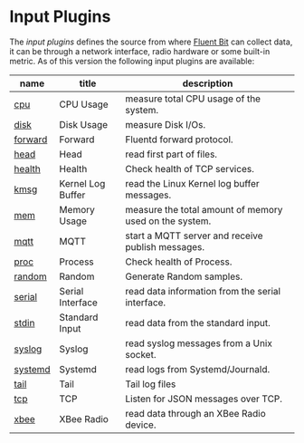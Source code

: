 # Input Plugins

The _input plugins_ defines the source from where [Fluent Bit](http://fluentbit.io) can collect data, it can be through a network interface, radio hardware or some built-in metric. As of this version the following input plugins are available:

| name                        |  title             | description     |
|-----------------------------|--------------------|-----------------|
| [cpu](cpu.md)         | CPU Usage  | measure total CPU usage of the system.|
| [disk](disk.md)       | Disk Usage | measure Disk I/Os. |
| [forward](forward.md) | Forward | Fluentd forward protocol. |
| [head](head.md)       | Head | read first part of files. |
| [health](health.md)   | Health | Check health of TCP services. |
| [kmsg](kmsg.md)       | Kernel Log Buffer | read the Linux Kernel log buffer messages.|
| [mem](mem.md)         | Memory Usage | measure the total amount of memory used on the system.|
| [mqtt](mqtt.md)       | MQTT | start a MQTT server and receive publish messages. |
| [proc](proc.md)       | Process | Check health of Process. |
| [random](random.md)   | Random |Generate Random samples. |
| [serial](serial.md)   | Serial Interface | read data information from the serial interface.|
| [stdin](stdin.md)     | Standard Input | read data from the standard input. |
| [syslog](syslog.md)   | Syslog | read syslog messages from a Unix socket. |
| [systemd](systemd.md) | Systemd | read logs from Systemd/Journald. |
| [tail](tail.md)       | Tail | Tail log files |
| [tcp](tcp.md)         | TCP | Listen for JSON messages over TCP. |
| [xbee](xbee.md)       | XBee Radio | read data through an XBee Radio device. |
